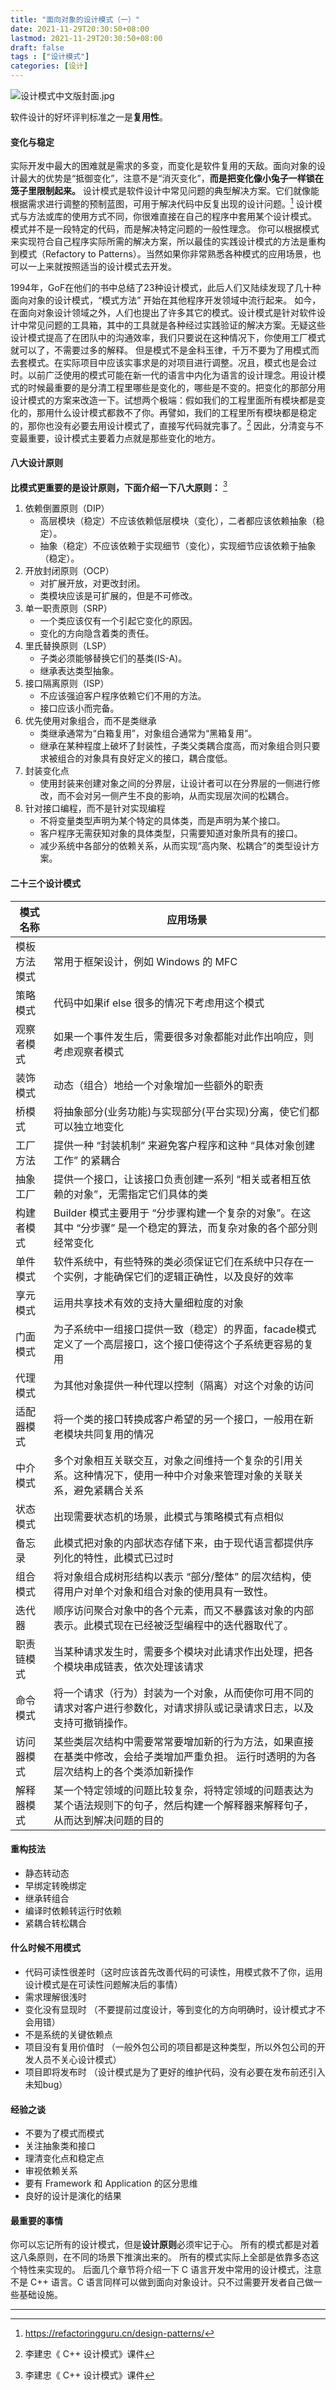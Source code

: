 ```yaml
---
title: "面向对象的设计模式（一）"
date: 2021-11-29T20:30:50+08:00
lastmod: 2021-11-29T20:30:50+08:00
draft: false
tags : ["设计模式"]
categories: [设计]
---
```


![设计模式中文版封面.jpg](/image/design-pattern/设计模式中文版封面.jpg)

软件设计的好坏评判标准之一是**复用性**。

#### 变化与稳定
实际开发中最大的困难就是需求的多变，而变化是软件复用的天敌。面向对象的设计最大的优势是“抵御变化”，注意不是“消灭变化”，**而是把变化像小兔子一样锁在笼子里限制起来。** 设计模式是软件设计中常见问题的典型解决方案。它们就像能根据需求进行调整的预制蓝图，可用于解决代码中反复出现的设计问题。[^1] 设计模式与方法或库的使用方式不同，你很难直接在自己的程序中套用某个设计模式。 模式并不是一段特定的代码，而是解决特定问题的一般性理念。 你可以根据模式来实现符合自己程序实际所需的解决方案，所以最佳的实践设计模式的方法是重构到模式（Refactory to Patterns）。当然如果你非常熟悉各种模式的应用场景，也可以一上来就按照适当的设计模式去开发。


1994年，GoF在他们的书中总结了23种设计模式，此后人们又陆续发现了几十种面向对象的设计模式，“模式方法” 开始在其他程序开发领域中流行起来。 如今，在面向对象设计领域之外，人们也提出了许多其它的模式。设计模式是针对软件设计中常见问题的工具箱，其中的工具就是各种经过实践验证的解决方案。无疑这些设计模式提高了在团队中的沟通效率，我们只要说在这种情况下，你使用工厂模式就可以了，不需要过多的解释。 但是模式不是金科玉律，千万不要为了用模式而去套模式。在实际项目中应该实事求是的对项目进行调整。况且，模式也是会过时。以前广泛使用的模式可能在新一代的语言中内化为语言的设计理念。用设计模式的时候最重要的是分清工程里哪些是变化的，哪些是不变的。把变化的那部分用设计模式的方案来改造一下。试想两个极端：假如我们的工程里面所有模块都是变化的，那用什么设计模式都救不了你。再譬如，我们的工程里所有模块都是稳定的，那你也没有必要去用设计模式了，直接写代码就完事了。[^2] 因此，分清变与不变最重要，设计模式主要着力点就是那些变化的地方。

#### 八大设计原则
**比模式更重要的是设计原则，下面介绍一下八大原则：** [^2]

1. 依赖倒置原则（DIP）
    * 高层模块（稳定）不应该依赖低层模块（变化），二者都应该依赖抽象（稳定）。
    * 抽象（稳定）不应该依赖于实现细节（变化），实现细节应该依赖于抽象（稳定）。
2. 开放封闭原则（OCP）
    * 对扩展开放，对更改封闭。
    * 类模块应该是可扩展的，但是不可修改。
3. 单一职责原则（SRP）
    * 一个类应该仅有一个引起它变化的原因。
    * 变化的方向隐含着类的责任。
4. 里氏替换原则（LSP）
    * 子类必须能够替换它们的基类(IS-A)。
    * 继承表达类型抽象。
5. 接口隔离原则（ISP）
    * 不应该强迫客户程序依赖它们不用的方法。
    * 接口应该小而完备。
6. 优先使用对象组合，而不是类继承
    * 类继承通常为“白箱复用”，对象组合通常为“黑箱复用”。
    * 继承在某种程度上破坏了封装性，子类父类耦合度高，而对象组合则只要求被组合的对象具有良好定义的接口，耦合度低。
7. 封装变化点
    * 使用封装来创建对象之间的分界层，让设计者可以在分界层的一侧进行修改，而不会对另一侧产生不良的影响，从而实现层次间的松耦合。
8. 针对接口编程，而不是针对实现编程
    * 不将变量类型声明为某个特定的具体类，而是声明为某个接口。
    * 客户程序无需获知对象的具体类型，只需要知道对象所具有的接口。
    * 减少系统中各部分的依赖关系，从而实现“高内聚、松耦合”的类型设计方案。

#### 二十三个设计模式
| 模式名称 | 应用场景 |
| ---  | ---  |
| 模板方法模式 | 常用于框架设计，例如 Windows 的 MFC |
| 策略模式 | 代码中如果if else 很多的情况下考虑用这个模式|
| 观察者模式 | 如果一个事件发生后，需要很多对象都能对此作出响应，则考虑观察者模式 |
| 装饰模式 | 动态（组合）地给一个对象增加一些额外的职责 |
| 桥模式 | 将抽象部分(业务功能)与实现部分(平台实现)分离，使它们都可以独立地变化 |
| 工厂方法 | 提供一种 “封装机制” 来避免客户程序和这种 “具体对象创建工作” 的紧耦合 |
| 抽象工厂 | 提供一个接口，让该接口负责创建一系列 “相关或者相互依赖的对象”，无需指定它们具体的类 |
| 构建者模式 | Builder 模式主要用于 “分步骤构建一个复杂的对象”。在这其中 “分步骤” 是一个稳定的算法，而复杂对象的各个部分则经常变化 |
| 单件模式 | 软件系统中，有些特殊的类必须保证它们在系统中只存在一个实例，才能确保它们的逻辑正确性，以及良好的效率 |
| 享元模式 | 运用共享技术有效的支持大量细粒度的对象 |
| 门面模式 | 为子系统中一组接口提供一致（稳定）的界面，facade模式定义了一个高层接口，这个接口使得这个子系统更容易的复用 |
| 代理模式 | 为其他对象提供一种代理以控制（隔离）对这个对象的访问 |
| 适配器模式 | 将一个类的接口转换成客户希望的另一个接口，一般用在新老模块共同复用的情况 |
| 中介模式 | 多个对象相互关联交互，对象之间维持一个复杂的引用关系。这种情况下，使用一种中介对象来管理对象的关联关系，避免紧耦合关系 |
| 状态模式 | 出现需要状态机的场景，此模式与策略模式有点相似 |
| 备忘录 | 此模式把对象的内部状态存储下来，由于现代语言都提供序列化的特性，此模式已过时 |
| 组合模式 | 将对象组合成树形结构以表示 “部分/整体” 的层次结构，使得用户对单个对象和组合对象的使用具有一致性。 |
| 迭代器 | 顺序访问聚合对象中的各个元素，而又不暴露该对象的内部表示。此模式现在已经被泛型编程中的迭代器取代了。 |
| 职责链模式 | 当某种请求发生时，需要多个模块对此请求作出处理，把各个模块串成链表，依次处理该请求 |
| 命令模式 | 将一个请求（行为）封装为一个对象，从而使你可用不同的请求对客户进行参数化，对请求排队或记录请求日志，以及支持可撤销操作。|
| 访问器模式| 某些类层次结构中需要常常要增加新的行为方法，如果直接在基类中修改，会给子类增加严重负担。 运行时透明的为各层次结构上的各个类添加新操作 |
| 解释器模式 | 某一个特定领域的问题比较复杂，将特定领域的问题表达为某个语法规则下的句子，然后构建一个解释器来解释句子，从而达到解决问题的目的|

#### 重构技法

+ 静态转动态
+ 早绑定转晚绑定
+ 继承转组合
+ 编译时依赖转运行时依赖
+ 紧耦合转松耦合

#### 什么时候不用模式
+ 代码可读性很差时（这时应该首先改善代码的可读性，用模式救不了你，运用设计模式是在可读性问题解决后的事情）
+ 需求理解很浅时
+ 变化没有显现时 （不要提前过度设计，等到变化的方向明确时，设计模式才不会用错）
+ 不是系统的关键依赖点
+ 项目没有复用价值时 （一般外包公司的项目都是这种类型，所以外包公司的开发人员不关心设计模式）
+ 项目即将发布时 （设计模式是为了更好的维护代码，没有必要在发布前还引入未知bug）


#### 经验之谈
+ 不要为了模式而模式
+ 关注抽象类和接口
+ 理清变化点和稳定点
+ 审视依赖关系
+ 要有 Framework 和 Application 的区分思维
+ 良好的设计是演化的结果

#### 最重要的事情
你可以忘记所有的设计模式，但是**设计原则**必须牢记于心。 所有的模式都是对着这八条原则，在不同的场景下推演出来的。
所有的模式实际上全部是依靠多态这个特性来实现的。
后面几个章节将介绍一下 C 语言开发中常用的设计模式，注意不是 C++ 语言。C 语言同样可以做到面向对象设计。只不过需要开发者自己做一些基础设施。

---

[^1]: https://refactoringguru.cn/design-patterns/

[^2]: 李建忠《 C++ 设计模式》课件